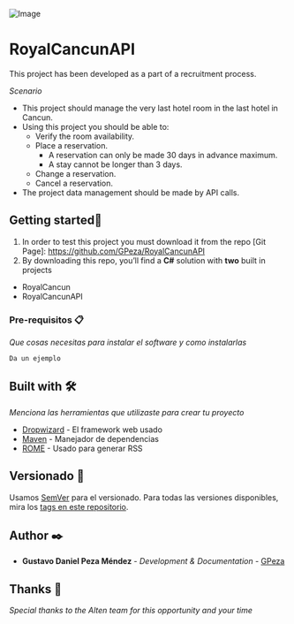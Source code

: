 ![Image](https://gpezatest.com/Logo_RC_web_sm.png)
# RoyalCancunAPI

This project has been developed as a part of a recruitment process.

*Scenario* 
* This project should manage the very last hotel room in the last hotel in Cancun.
* Using this project you should be able to:
  * Verify the room availability.
  * Place a reservation.
    * A reservation can only be made 30 days in advance maximum.
    * A stay cannot be longer than 3 days.
  * Change a reservation.
  * Cancel a reservation.
* The project data management should be made by API calls.


## Getting started🚀

1. In order to test this project you must download it from the repo [Git Page]: https://github.com/GPeza/RoyalCancunAPI
2. By downloading this repo, you’ll find a **C#** solution with **two** built in projects
  * RoyalCancun
  * RoyalCancunAPI


### Pre-requisitos 📋

_Que cosas necesitas para instalar el software y como instalarlas_

```
Da un ejemplo
```

## Built with 🛠️

_Menciona las herramientas que utilizaste para crear tu proyecto_

* [Dropwizard](http://www.dropwizard.io/1.0.2/docs/) - El framework web usado
* [Maven](https://maven.apache.org/) - Manejador de dependencias
* [ROME](https://rometools.github.io/rome/) - Usado para generar RSS

## Versionado 📌

Usamos [SemVer](http://semver.org/) para el versionado. Para todas las versiones disponibles, mira los [tags en este repositorio](https://github.com/tu/proyecto/tags).

## Author ✒️

* **Gustavo Daniel Peza Méndez** - *Development & Documentation* - [GPeza](https://github.com/GPeza)

## Thanks 🎁

*Special thanks to the Alten team for this opportunity and your time*


